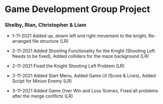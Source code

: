 # Game Development Group Project

###  Shelby, Rian, Christopher & Liam

- 1-11-2021 Added up, dowm left and right movement to the knight, Re-arranged file structure (LR)

- 2-11-2021 Added Shooting Functionality for the Knight (Shooting Left Needs to be fixed), Added colliders for the maze background (LR)

- 2-11-2021 Fixed the Knight Shooting Left Problem (LR)

- 3-11-2021 Added Start Menu, Added Game UI (Score & Lives), Added Script for Minion Enemy (LR)

- 3-11-2021 Added Game Over Win and Loss Scenes, Fixed all problems after the merge conflicts (LR)
